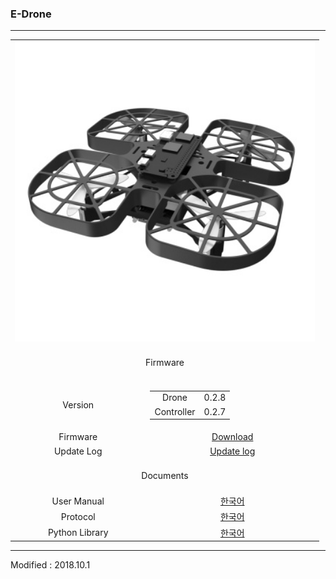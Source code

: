 ### E-Drone

---

<div align="center">
    <table>
        <tr>
            <td colspan="2">
                <div align="center">
                    <img src="/assets/images/products/e_drone.jpg" alt="e_drone" height="480" width="480">
                </div>
            </td>
        </tr>
        <tr>
            <td colspan="2"><div align="center">&nbsp;<br>Firmware<br>&nbsp;</div></td>
        </tr>
        <tr>
            <td><div align="center">Version</div></td>
            <td>
                <table>
                    <tr>
                        <td>
                            <div align="center">Drone</div>
                        </td>
                        <td>
                            <div align="center">0.2.8</div>
                        </td>
                    </tr>
                    <tr>
                        <td>
                            <div align="center">Controller</div>
                        </td>
                        <td>
                            <div align="center">0.2.7</div>
                        </td>
                    </tr>
                </table>
            </td>
        </tr>
        <tr>
            <td><div align="center">Firmware</div></td>
            <td><div align="center"><a href="https://drive.google.com/open?id=13YRVPrqF1b_TGNp4kB4Uzw2rtD0BU82r" target="_blank">Download</a></div></td>
        </tr>
        <tr>
            <td><div align="center">Update Log</div></td>
            <td><div align="center"><a href="/documents/kr/products/e_drone/log/updates/firmware/">Update log</a></div></td>
        </tr>
        <tr>
            <td colspan="2"><div align="center">&nbsp;<br>Documents<br>&nbsp;</div></td>
        </tr>
        <tr>
            <td><div align="center">User Manual</div></td>
            <td><div align="center"><a href="/documents/kr/products/e_drone/manual/user/">한국어</a></div></td>
        </tr>
        <tr>
            <td><div align="center">Protocol</div></td>
            <td><div align="center"><a href="/documents/kr/products/e_drone/protocol/">한국어</a></div></td>
        </tr>
        <tr>
            <td><div align="center">Python Library</div></td>
            <td><div align="center"><a href="/documents/kr/products/e_drone/library/python/e_drone/">한국어</a></div></td>
        </tr>
    </table>
</div>

---

Modified : 2018.10.1